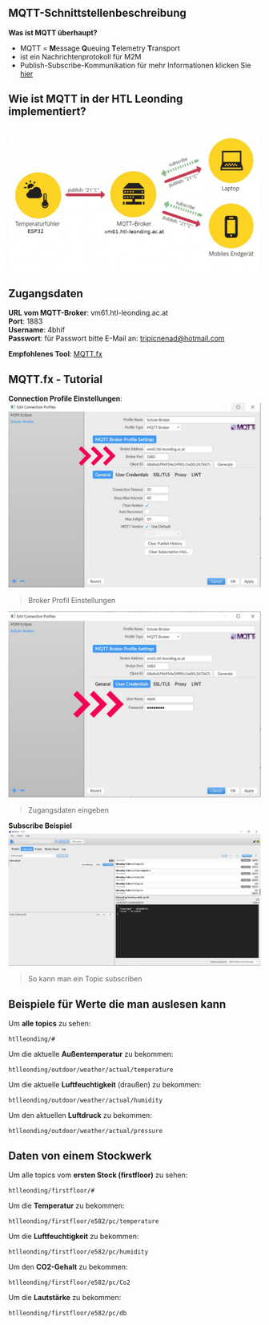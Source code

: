 ﻿## MQTT-Schnittstellenbeschreibung



**Was ist MQTT überhaupt?**
 - MQTT = **M**essage **Q**ueuing **T**elemetry **T**ransport
 - ist ein Nachrichtenprotokoll für M2M
 - Publish-Subscribe-Kommunikation
für mehr Informationen klicken Sie [hier](https://blog.doubleslash.de/mqtt-fuer-dummies/)

## Wie ist MQTT in der HTL Leonding implementiert?
![Infrastruktur an der HTL Leonding](MQTT-Infrastruktur.jpg)


## Zugangsdaten
**URL vom MQTT-Broker**: vm61.htl-leonding.ac.at   
**Port**: 1883   
**Username**: 4bhif   
**Passwort**: für Passwort bitte E-Mail an: tripicnenad@hotmail.com

**Empfohlenes Tool**: [MQTT.fx](https://mqttfx.jensd.de/index.php/download)

## MQTT.fx - Tutorial

**Connection Profile Einstellungen**:      
    ![Broker Profile Setting](Connection-Profil-01.JPG)

> Broker Profil Einstellungen

   ![Zugangsdaten eingeben](Connection-Profil-02.JPG)

> Zugangsdaten eingeben

**Subscribe Beispiel**
![So kann man ein Topic subscriben](MQTTfx-Oberflaeche.jpg)

> So kann man ein Topic subscriben


## **Beispiele für Werte die man auslesen kann**

Um **alle topics** zu sehen:

    htlleonding/#

Um die aktuelle **Außentemperatur** zu bekommen:

    htlleonding/outdoor/weather/actual/temperature


Um die aktuelle **Luftfeuchtigkeit** (draußen) zu bekommen:

    htlleonding/outdoor/weather/actual/humidity
Um den aktuellen **Luftdruck** zu bekommen:

    htlleonding/outdoor/weather/actual/pressure


## Daten von einem Stockwerk
Um alle topics vom **ersten Stock (firstfloor)** zu sehen:

    htlleonding/firstfloor/#

Um die **Temperatur** zu bekommen:

    htlleonding/firstfloor/e582/pc/temperature

Um die **Luftfeuchtigkeit** zu bekommen:

    htlleonding/firstfloor/e582/pc/humidity

Um den **CO2-Gehalt** zu bekommen:

    htlleonding/firstfloor/e582/pc/Co2

Um die **Lautstärke** zu bekommen:

    htlleonding/firstfloor/e582/pc/db
